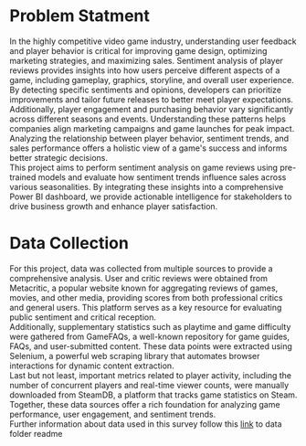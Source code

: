 # Problem Statment
In the highly competitive video game industry, understanding user feedback and player behavior is critical for improving game design, optimizing marketing strategies, and maximizing sales. Sentiment analysis of player reviews provides insights into how users perceive different aspects of a game, including gameplay, graphics, storyline, and overall user experience. By detecting specific sentiments and opinions, developers can prioritize improvements and tailor future releases to better meet player expectations.
<br>
Additionally, player engagement and purchasing behavior vary significantly across different seasons and events. Understanding these patterns helps companies align marketing campaigns and game launches for peak impact. Analyzing the relationship between player behavior, sentiment trends, and sales performance offers a holistic view of a game's success and informs better strategic decisions.
<br>
This project aims to perform sentiment analysis on game reviews using pre-trained models and evaluate how sentiment trends influence sales across various seasonalities. By integrating these insights into a comprehensive Power BI dashboard, we provide actionable intelligence for stakeholders to drive business growth and enhance player satisfaction.
<br>
# Data Collection
For this project, data was collected from multiple sources to provide a comprehensive analysis. User and critic reviews were obtained from Metacritic, a popular website known for aggregating reviews of games, movies, and other media, providing scores from both professional critics and general users. This platform serves as a key resource for evaluating public sentiment and critical reception.
<br>
Additionally, supplementary statistics such as playtime and game difficulty were gathered from GameFAQs, a well-known repository for game guides, FAQs, and user-submitted content. These data points were extracted using Selenium, a powerful web scraping library that automates browser interactions for dynamic content extraction.
<br>
Last but not least, important metrics related to player activity, including the number of concurrent players and real-time viewer counts, were manually downloaded from SteamDB, a platform that tracks game statistics on Steam. Together, these data sources offer a rich foundation for analyzing game performance, user engagement, and sentiment trends. <br>
Further information about data used in this survey follow this [link](https://github.com/MeysamAgah/Projects/blob/main/Elden_Ring_game_analysis/Data/README.md) to data folder readme
